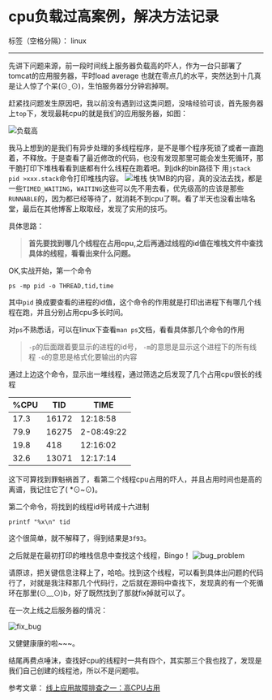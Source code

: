 # cpu负载过高案例，解决方法记录

标签（空格分隔）： linux

---

先讲下问题来源，前一段时间线上服务器负载高的吓人，作为一台只部署了tomcat的应用服务器，平时load average 也就在零点几的水平，突然达到十几真是让人惊了个呆(⊙ˍ⊙)，生怕服务器分分钟宕掉啊。

赶紧找问题发生原因吧，我以前没有遇到过这类问题，没啥经验可谈，首先服务器上`top`下，发现最耗cpu的就是我们的应用服务器，如图：

![负载高](http://wukongdiary.com/usr/uploads/2015/08/2417627632.png)

我马上想到的是我们有异步处理的多线程程序，是不是哪个程序死锁了或者一直跑着，不释放。于是查看了最近修改的代码，也没有发现那里可能会发生死循环，那干脆打印下堆栈看看到底都有什么线程在跑着吧。到jdk的bin路径下 用`jstack pid >xxx.stack`命令打印堆栈内容。
![堆栈](http://wukongdiary.com/usr/uploads/2015/08/654910871.png)
快1MB的内容，真的没法去找，都是一些`TIMED_WAITING`，`WAITING`这些可以先不用去看，优先级高的应该是那些`RUNNABLE`的，因为都已经等待了，就消耗不到cpu了啊。看了半天也没看出啥名堂，最后在其他博客上取取经，发现了实用的技巧。

具体思路：
>**首先要找到哪几个线程在占用cpu,之后再通过线程的id值在堆栈文件中查找具体的线程，看看出来什么问题。**

OK,实战开始，第一个命令
```linux
ps -mp pid -o THREAD,tid,time
```
其中`pid` 换成要查看的进程的id值，这个命令的作用就是打印出进程下有哪几个线程在跑，并且分别占用cpu多长时间。

对`ps`不熟悉话，可以在linux下查看`man ps`文档，看看具体那几个命令的作用
>`-p`的后面跟着要显示的进程的id号，
`-m`的意思是显示这个进程下的所有线程
`-o`的意思是格式化要输出的内容

通过上边这个命令，显示出一堆线程，通过筛选之后发现了几个占用cpu很长的线程

|%CPU |  TID| TIME     | 
|-----|-----|----------|
|17.3 |16172|12:18:58  | 
|79.9 |16275|2-08:49:22| 
|19.8 |418  |12:16:02  | 
|32.6 |13071|12:17:14  | 

这下可算找到罪魁祸首了，看第二个线程cpu占用的吓人，并且占用时间也是高的离谱，我记住它了( *⊙~⊙)。

第二个命令，将找到的线程id号转成十六进制
```linux
printf "%x\n" tid
```
这个很简单，就不解释了，得到结果是`3f93`。

之后就是在最初打印的堆栈信息中查找这个线程，Bingo！
![bug_problem](http://wukongdiary.com/usr/uploads/2015/08/411131436.png)

请原谅，把关键信息注释上了，哈哈。找到这个线程，可以看到具体出问题的代码行了，对就是我注释那几个代码行，之后就在源码中查找下，发现真的有一个死循环在那里(⊙﹏⊙)b，好了既然找到了那就fix掉就可以了。

在一次上线之后服务器的情况：

![fix_bug](http://wukongdiary.com/usr/uploads/2015/08/1740739646.png)

又健健康康的啦~~~。

结尾再费点唾沫，查找好cpu的线程时一共有四个，其实那三个我也找了，发现是我们自己创建的线程池，所以不是问题啦。


参考文章：
[线上应用故障排查之一：高CPU占用](http://www.blogjava.net/hankchen/archive/2012/05/09/377735.html)

